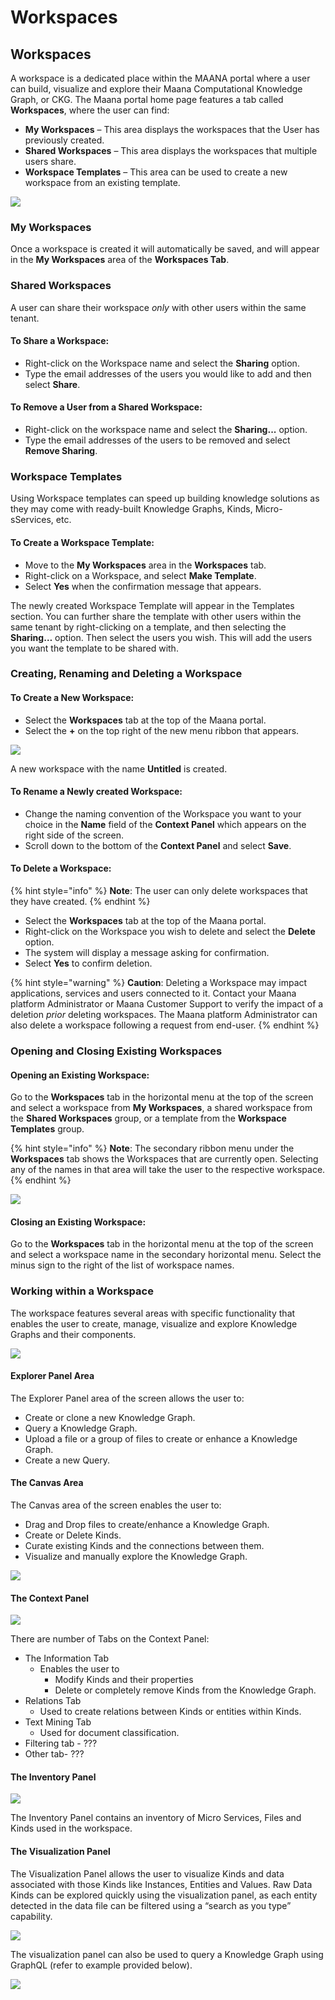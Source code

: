 # Workspaces

## Workspaces

A workspace is a dedicated place within the MAANA portal where a user can build, visualize and explore their Maana Computational Knowledge Graph, or CKG. The Maana portal home page features a tab called **Workspaces**, where the user can find:

* **My Workspaces** – This area displays the workspaces that the User has previously created.
* **Shared Workspaces** – This area displays the workspaces that multiple users share.
* **Workspace Templates** – This area can be used to create a new workspace from an existing template.

![](https://gitbooktrainingmaterials.blob.core.windows.net/images/image%20%287%29.png)

### My Workspaces

Once a workspace is created it will automatically be saved, and will appear in the **My Workspaces** area of the **Workspaces Tab**.

### Shared Workspaces

A user can share their workspace _only_ with other users within the same tenant.

#### To Share a Workspace:

* Right-click on the Workspace name and select the **Sharing** option.
* Type the email addresses of the users you would like to add and then select **Share**.

#### To Remove a User from a Shared Workspace:

* Right-click on the workspace name and select the **Sharing...** option.
* Type the email addresses of the users to be removed and select **Remove Sharing**.

### Workspace Templates

Using Workspace templates can speed up building knowledge solutions as they may come with ready-built Knowledge Graphs, Kinds, Micro-sServices, etc.

#### To Create a Workspace Template:

* Move to the **My Workspaces** area in the **Workspaces** tab.
* Right-click on a Workspace, and select **Make Template**.
* Select **Yes** when the confirmation message that appears.

The newly created Workspace Template will appear in the Templates section. You can further share the template with other users within the same tenant by right-clicking on a template, and then selecting the **Sharing…** option. Then select the users you wish. This will add the users you want the template to be shared with.

### Creating, Renaming and Deleting a Workspace

#### To Create a New Workspace:

* Select the **Workspaces** tab at the top of the Maana portal.
* Select the **+** on the top right of the new menu ribbon that appears. 

![](https://gitbooktrainingmaterials.blob.core.windows.net/images/image%20%285%29.png)

A new workspace with the name **Untitled** is created.

#### To Rename a Newly created Workspace:

* Change the naming convention of the Workspace  you want to your choice in the **Name** field of the **Context Panel** which appears on the right side of the screen.
* Scroll down to the bottom of the **Context Panel** and select **Save**.

#### To Delete a Workspace:

{% hint style="info" %}
**Note**: The user can only delete workspaces that they have created.
{% endhint %}

* Select the **Workspaces** tab at the top of the Maana portal.
* Right-click on the Workspace you wish to delete and select the **Delete** option.
* The system will display a message asking for confirmation. 
* Select **Yes** to confirm deletion.

{% hint style="warning" %}
**Caution**: Deleting a Workspace may impact applications, services and users connected to it. Contact your Maana platform Administrator or Maana Customer Support to verify the impact of a deletion _prior_ deleting workspaces. The Maana platform Administrator can also delete a workspace following a request from end-user.
{% endhint %}

### Opening and Closing Existing Workspaces

#### Opening an Existing Workspace:

Go to the **Workspaces** tab in the horizontal menu at the top of the screen and select a workspace from **My Workspaces**, a shared workspace from the **Shared Workspaces** group, or a template from the **Workspace Templates** group.

{% hint style="info" %}
**Note**: The secondary ribbon menu under the **Workspaces** tab shows the Workspaces that are currently open. Selecting any of the names in that area will take the user to the respective workspace.
{% endhint %}

![](https://gitbooktrainingmaterials.blob.core.windows.net/images/image006.png)

#### Closing an Existing Workspace:

Go to the **Workspaces** tab in the horizontal menu at the top of the screen and select a workspace name in the secondary horizontal menu. Select the minus sign to the right of the list of workspace names.

### Working within a Workspace

The workspace features several areas with specific functionality that enables the user to create, manage, visualize and explore Knowledge Graphs and their components.

![](https://gitbooktrainingmaterials.blob.core.windows.net/images/image007.png)

#### Explorer Panel Area

The Explorer Panel area of the screen allows the user to:

* Create or clone a new Knowledge Graph.
* Query a Knowledge Graph.
* Upload a file or a group of files to create or enhance a Knowledge Graph.
* Create a new Query.

#### The Canvas Area

The Canvas area of the screen enables the user to:

* Drag and Drop files to create/enhance a Knowledge Graph.
* Create or Delete Kinds.
* Curate existing Kinds and the connections between them.
* Visualize and manually explore the Knowledge Graph.

![](https://gitbooktrainingmaterials.blob.core.windows.net/images/image008.png)

#### The Context Panel

![](https://gitbooktrainingmaterials.blob.core.windows.net/images/image009.png)

There are number of Tabs on the Context Panel:

* The Information Tab
  * Enables the user to
    * Modify Kinds and their properties
    * Delete or completely remove Kinds from the Knowledge Graph.
* Relations Tab
  * Used to create relations between Kinds or entities within Kinds.
* Text Mining Tab
  * Used for document classification.
* Filtering tab - ???
* Other tab- ???

#### The Inventory Panel

![](https://gitbooktrainingmaterials.blob.core.windows.net/images/image010.png)

The Inventory Panel contains an inventory of Micro Services, Files and Kinds used in the workspace.

#### The Visualization Panel

The Visualization Panel allows the user to visualize Kinds and data associated with those Kinds like Instances, Entities and Values. Raw Data Kinds can be explored quickly using the visualization panel, as each entity detected in the data file can be filtered using a “search as you type” capability.

![](https://gitbooktrainingmaterials.blob.core.windows.net/images/image011.png)

The visualization panel can also be used to query a Knowledge Graph using GraphQL \(refer to example provided below\).

![](https://gitbooktrainingmaterials.blob.core.windows.net/images/image012.png)

